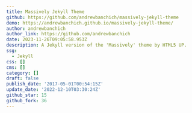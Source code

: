 ```yaml
---
title: Massively Jekyll Theme
github: https://github.com/andrewbanchich/massively-jekyll-theme
demo: https://andrewbanchich.github.io/massively-jekyll-theme/
author: andrewbanchich
author_link: https://github.com/andrewbanchich
date: 2023-11-26T09:05:58.953Z
description: A Jekyll version of the 'Massively' theme by HTML5 UP.
ssg:
  - Jekyll
css: []
cms: []
category: []
draft: false
publish_date: '2017-05-01T00:54:15Z'
update_date: '2022-12-10T03:30:24Z'
github_star: 15
github_fork: 36
---
```

